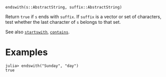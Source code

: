 ```
endswith(s::AbstractString, suffix::AbstractString)
```

Return `true` if `s` ends with `suffix`. If `suffix` is a vector or set of characters, test whether the last character of `s` belongs to that set.

See also [`startswith`](@ref), [`contains`](@ref).

# Examples

```jldoctest
julia> endswith("Sunday", "day")
true
```
